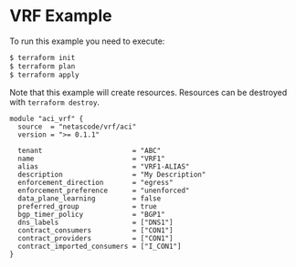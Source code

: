 <!-- BEGIN_TF_DOCS -->
# VRF Example

To run this example you need to execute:

```bash
$ terraform init
$ terraform plan
$ terraform apply
```

Note that this example will create resources. Resources can be destroyed with `terraform destroy`.

```hcl
module "aci_vrf" {
  source  = "netascode/vrf/aci"
  version = ">= 0.1.1"

  tenant                      = "ABC"
  name                        = "VRF1"
  alias                       = "VRF1-ALIAS"
  description                 = "My Description"
  enforcement_direction       = "egress"
  enforcement_preference      = "unenforced"
  data_plane_learning         = false
  preferred_group             = true
  bgp_timer_policy            = "BGP1"
  dns_labels                  = ["DNS1"]
  contract_consumers          = ["CON1"]
  contract_providers          = ["CON1"]
  contract_imported_consumers = ["I_CON1"]
}
```
<!-- END_TF_DOCS -->